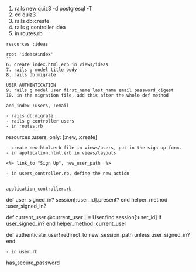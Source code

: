 1. rails new quiz3 -d postgresql -T
2. cd quiz3
3. rails db:create
4. rails g controller idea
5. in routes.rb
```
resources :ideas

root 'ideas#index'
``
6. create index.html.erb in views/ideas
7. rails g model title body
8. rails db:migrate

USER AUTHENTICATION
9. rails g model user first_name last_name email password_digest
10. in the migration file, add this after the whole def method
```
    add_index :users, :email
```
- rails db:migrate
- rails g controller users
- in routes.rb
```
resources :users, only: [:new, :create]
```
- create new.html.erb file in views/users, put in the sign up form.
- in application.html.erb in views/layouts
```
    <%= link_to "Sign Up", new_user_path  %>
```    
- in users_controller.rb, define the new action
```

```

application_controller.rb
```
def user_signed_in?
session[:user_id].present?
end
helper_method :user_signed_in?


def current_user
  @current_user ||= User.find session[:user_id] if user_signed_in?
end
helper_method :current_user

def authenticate_user!
redirect_to new_session_path unless user_signed_in?
end

```
- in user.rb
```
  has_secure_password

```

